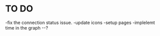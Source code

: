 #  TO DO   
   -fix the connection status issue.
   -update icons
   -setup pages
   -implelemt time in the graph
   --?